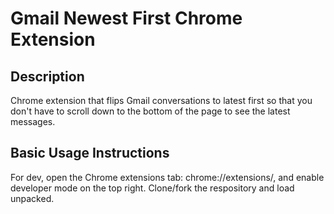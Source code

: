 # Gmail Newest First Chrome Extension

## Description

Chrome extension that flips Gmail conversations to latest first so that you don't have to scroll down to the bottom of the page to see the latest messages.

## Basic Usage Instructions

For dev, open the Chrome extensions tab: chrome://extensions/, and enable developer mode on the top right.
Clone/fork the respository and load unpacked.
